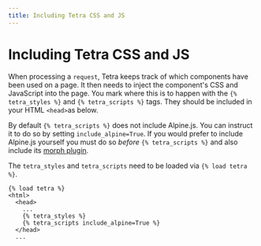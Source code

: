 ```yaml
---
title: Including Tetra CSS and JS
---
```


# Including Tetra CSS and JS

When processing a `request`, Tetra keeps track of which components have been used on a  page. It then needs to inject the component's CSS and JavaScript into the page. You mark where this is to happen with the `{% tetra_styles %}` and `{% tetra_scripts %}` tags. They should be included in your HTML `<head>`as below.

By default `{% tetra_scripts %}` does not include Alpine.js. You can instruct it to do so by setting `include_alpine=True`. If you would prefer to include Alpine.js yourself you must do so *before* `{% tetra_scripts %}` and also include its [morph plugin](https://alpinejs.dev/plugins/morph).

The `tetra_styles` and `tetra_scripts` need to be loaded via `{% load tetra %}`.

``` django
{% load tetra %}
<html>
  <head>
    ...
    {% tetra_styles %}
    {% tetra_scripts include_alpine=True %}
  </head>
  ...
```